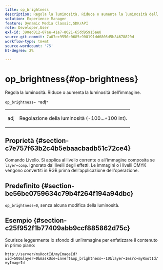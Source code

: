```yaml
---
title: op_brightness
description: Regola la luminosità. Riduce o aumenta la luminosità dell'immagine.
solution: Experience Manager
feature: Dynamic Media Classic,SDK/API
role: Developer,User
exl-id: 390ed812-87ae-41e7-8021-65dd95915ae8
source-git-commit: 7a07ec9550c0685c908191dd6806d5b84678820d
workflow-type: tm+mt
source-wordcount: '75'
ht-degree: 2%

---
```


# op_brightness{#op-brightness}

Regola la luminosità. Riduce o aumenta la luminosità dell&#39;immagine.

`op_brightness= *`adj`*`

<table id="simpletable_2B5DB95B1FF044C8BD226D4F8311E806"> 
 <tr class="strow"> 
  <td class="stentry"> <p><span class="varname"> adj</span> </p> </td> 
  <td class="stentry"> <p>Regolazione della luminosità (-100...+100 int). </p></td> 
 </tr> 
</table>

## Proprietà {#section-c7e757f63b2c4b5ebaacbadb51c72ce4}

Comando Livello. Si applica al livello corrente o all&#39;immagine composita se `layer=comp`. Ignorato dai livelli degli effetti. Le immagini o i livelli CMYK vengono convertiti in RGB prima dell&#39;applicazione dell&#39;operazione.

## Predefinito {#section-be56be0759634c79b4f264f194a94dbc}

`op_brightness=0`, senza alcuna modifica della luminosità.

## Esempio {#section-c25f952f1b77409abb9ccf885862d75c}

Scurisce leggermente lo sfondo di un’immagine per enfatizzare il contenuto in primo piano:

`http://server/myRootId/myImageId?wid=500&layer=0&maskUse=invert&op_brightness=-10&layer=1&src=myRootId/myImageId`
